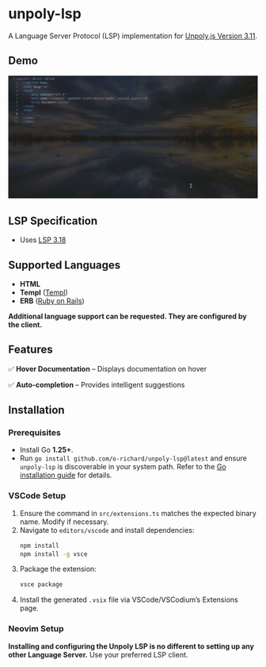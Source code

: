 # unpoly-lsp

A Language Server Protocol (LSP) implementation for [Unpoly.js Version 3.11](https://unpoly.com/).

## Demo

![Auto-completion and documentation on hover](screenshots/features.gif)

## LSP Specification

- Uses [LSP 3.18](https://microsoft.github.io/language-server-protocol/specifications/lsp/3.18/specification)

## Supported Languages

- **HTML**
- **Templ** ([Templ](https://templ.guide/))
- **ERB** ([Ruby on Rails](https://rubyonrails.org/))

**Additional language support can be requested. They are configured by the client.**

## Features

✅ **Hover Documentation** – Displays documentation on hover

✅ **Auto-completion** – Provides intelligent suggestions

## Installation

### Prerequisites

- Install Go **1.25+**.
- Run `go install github.com/o-richard/unpoly-lsp@latest` and ensure `unpoly-lsp` is discoverable in your system path. Refer to the [Go installation guide](https://go.dev/doc/tutorial/compile-install) for details.

### VSCode Setup

1. Ensure the command in `src/extensions.ts` matches the expected binary name. Modify if necessary.
2. Navigate to `editors/vscode` and install dependencies:
   ```sh
   npm install
   npm install -g vsce
   ```
3. Package the extension:
   ```sh
   vsce package
   ```
4. Install the generated `.vsix` file via VSCode/VSCodium’s Extensions page.

### Neovim Setup

**Installing and configuring the Unpoly LSP is no different to setting up any other Language Server.** Use your preferred LSP client.
